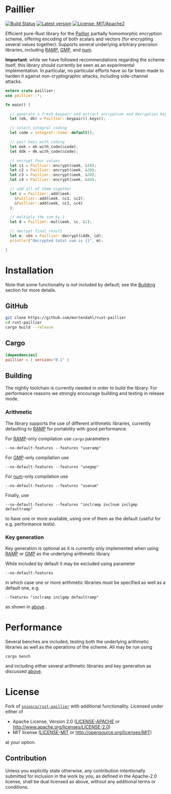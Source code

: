 # Paillier

[![Build Status](https://travis-ci.org/mortendahl/rust-paillier.svg)](https://travis-ci.org/mortendahl/rust-paillier)
[![Latest version](https://img.shields.io/crates/v/paillier.svg)](https://img.shields.io/crates/v/paillier.svg)
[![License: MIT/Apache2](https://img.shields.io/badge/license-MIT%2fApache2-blue.svg)](https://img.shields.io/badge/license-MIT%2fApache2-blue.svg)

Efficient pure-Rust library for the [Paillier](https://en.wikipedia.org/wiki/Paillier_cryptosystem) partially homomorphic encryption scheme, offering encoding of both scalars and vectors (for encrypting several values together).
Supports several underlying arbitrary precision libraries, including [RAMP](https://github.com/Aatch/ramp), [GMP](https://github.com/fizyk20/rust-gmp), and [num](https://github.com/rust-num/num).

**Important**: while we have followed recommendations regarding the scheme itself, this library should currently be seen as an experimental implementation. In particular, no particular efforts have so far been made to harden it against non-cryptographic attacks, including side-channel attacks.


```rust
extern crate paillier;
use paillier::*;

fn main() {

  // generate a fresh keypair and extract encryption and decryption keys
  let (ek, dk) = Paillier::keypair().keys();

  // select integral coding
  let code = integral::Code::default();

  // pair keys with coding
  let eek = ek.with_code(&code);
  let ddk = dk.with_code(&code);

  // encrypt four values
  let c1 = Paillier::encrypt(&eek, &10);
  let c2 = Paillier::encrypt(&eek, &20);
  let c3 = Paillier::encrypt(&eek, &30);
  let c4 = Paillier::encrypt(&eek, &40);

  // add all of them together
  let c = Paillier::add(&eek,
    &Paillier::add(&eek, &c1, &c2),
    &Paillier::add(&eek, &c3, &c4)
  );

  // multiply the sum by 2
  let d = Paillier::mul(&eek, &c, &2);

  // decrypt final result
  let m: u64 = Paillier::decrypt(&ddk, &d);
  println!("decrypted total sum is {}", m);

}
```


# Installation

Note that some functionality is *not* included by default; see the [Building](#building) section for more details.

## GitHub
```bash
git clone https://github.com/mortendahl/rust-paillier
cd rust-paillier
cargo build --release
```

## Cargo
```toml
[dependencies]
paillier = { version="0.1" }
```


## Building

The nightly toolchain is currently needed in order to build the library. For performance reasons we strongly encourage building and testing in release mode.

### Arithmetic

The library supports the use of different arithmetic libraries, currently defaulting to [RAMP](https://github.com/Aatch/ramp) for portability with good performance.

For [RAMP](https://github.com/Aatch/ramp)-only compilation use `cargo` parameters
```
--no-default-features --features "useramp"
```

For [GMP](https://github.com/fizyk20/rust-gmp)-only compilation use
```
--no-default-features --features "usegmp"
```

For [num](https://github.com/rust-num/num)-only compilation use
```
--no-default-features --features "usenum"
```

Finally, use
```
--no-default-features --features "inclramp inclnum inclgmp defaultramp"
```
to have one or more available, using one of them as the default (useful for e.g. performance tests).

### Key generation

Key generation is optional as it is currently only implemented when using [RAMP](https://github.com/Aatch/ramp) or [GMP](https://github.com/fizyk20/rust-gmp) as the underlying arithmetic library.

While included by default it may be excluded using parameter
```
--no-default-features
```
in which case one or more arithmetic libraries must be specified as well as a default one, e.g.
```
--features "inclramp inclgmp defaultramp"
```
as shown in [above](#arithmetic) .


# Performance

Several benches are included, testing both the underlying arithmetic libraries as well as the operations of the scheme. All may be run using
```
cargo bench
```
and including either several arithmetic libraries and key generation as discussed [above](#building).

# License

Fork of [`snipsco/rust-paillier`](https://github.com/snipsco/rust-paillier) with additional functionality. Licensed under either of

 * Apache License, Version 2.0 ([LICENSE-APACHE](LICENSE-APACHE) or http://www.apache.org/licenses/LICENSE-2.0)
 * MIT license ([LICENSE-MIT](LICENSE-MIT) or http://opensource.org/licenses/MIT)

at your option.

## Contribution

Unless you explicitly state otherwise, any contribution intentionally submitted
for inclusion in the work by you, as defined in the Apache-2.0 license, shall
be dual licensed as above, without any additional terms or conditions.
 
